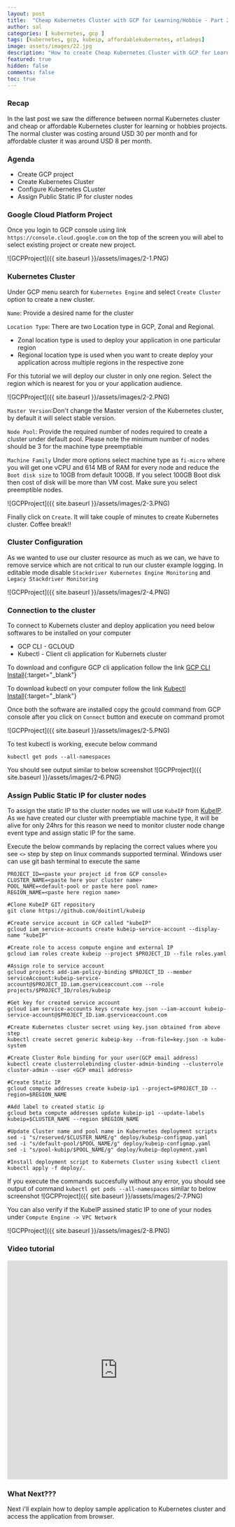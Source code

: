 ```yaml
---
layout: post
title:  "Cheap Kubernetes Cluster with GCP for Learning/Hobbie - Part 2"
author: sal
categories: [ kubernetes, gcp ]
tags: [kubernetes, gcp, kubeip, affordablekubernetes, otladeps]
image: assets/images/22.jpg
description: "How to create Cheap Kubernetes Cluster with GCP for Learning/Hobbie."
featured: true
hidden: false
comments: false
toc: true
---
```


### Recap
In the last post we saw the difference between normal Kubernetes cluster and cheap or affordable Kubernetes cluster for learning or hobbies projects. 
The normal cluster was costing around USD 30 per month and for affordable cluster it was around USD 8 per month.


### Agenda
+ Create GCP project
+ Create Kubernetes Cluster
+ Configure Kubernetes CLuster
+ Assign Public Static IP for cluster nodes

### Google Cloud Platform Project

Once you login to GCP console using link `https://console.cloud.google.com` on the top of the screen you will abel to select existing project or create new project. 

![GCPProject]({{ site.baseurl }}/assets/images/2-1.PNG)

### Kubernetes Cluster

Under GCP menu search for `Kubernetes Engine` and select `Create Cluster` option to create a new cluster.

```Name```: Provide a desired name for the cluster 

```Location Type```: There are two Location type in GCP, Zonal and Regional. 
+ Zonal location type is used to deploy your application in one particular region 
+ Regional location type is used when you want to create deploy your application across multiple regions in the respective zone

For this tutorial we will deploy our cluster in only one region. Select the region which is nearest for you or your application audience.

![GCPProject]({{ site.baseurl }}/assets/images/2-2.PNG)

```Master Version```:Don't change the Master version of the Kubernetes cluster, by default it will select stable version.

```Node Pool```: Provide the required number of nodes required to create a cluster under default pool. Please note the minimum number of nodes should be 3 for the machine type preemptiable

```Machine Family``` Under more options select machine type as `fi-micro` where you will get one vCPU and 614 MB of RAM for every node and reduce the `Boot disk size` to 10GB from default 100GB. If you select 100GB Boot disk then cost of disk will be more than VM cost. Make sure you select preemptible nodes.

![GCPProject]({{ site.baseurl }}/assets/images/2-3.PNG)

Finally click on `Create`. It will take couple of minutes to create Kubernetes cluster. Coffee break!!

### Cluster Configuration

As we wanted to use our cluster resource as much as we can, we have to remove service which are not critical to run our cluster example logging. In editable mode disable `Stackdriver Kubernetes Engine Monitoring` and `Legacy Stackdriver Monitoring`

![GCPProject]({{ site.baseurl }}/assets/images/2-4.PNG)

### Connection to the cluster

To connect to Kubernets cluster and deploy application you need below softwares to be installed on your computer
+ GCP CLI - GCLOUD
+ Kubectl - Client cli application for Kubernets cluster

To download and configure GCP cli application follow the link [GCP CLI Install](https://cloud.google.com/sdk/install){:target="_blank"}

To download kubectl on your computer follow the link [Kubectl Install](https://kubernetes.io/docs/tasks/tools/install-kubectl/){:target="_blank"}

Once both the software are installed copy the gcould command from GCP console after you click on `Connect` button and execute on command promot

![GCPProject]({{ site.baseurl }}/assets/images/2-5.PNG)

To test kubectl is working, execute below command
```
kubectl get pods --all-namespaces
```
You should see output similar to below screenshot
![GCPProject]({{ site.baseurl }}/assets/images/2-6.PNG)

### Assign Public Static IP for cluster nodes

To assign the static IP to the cluster nodes we will use ```KubeIP``` from [KubeIP](https://github.com/doitintl/kubeip/). As we have created our cluster with preemptiable machine type, it will be alive for only 24hrs for this reason we need to monitor cluster node change event type and assign static IP for the same.

Execute the below commands by replacing the correct values where you see `<>` step by step on linux commands supported terminal. Windows user can use git bash terminal to execute the same

```
PROJECT_ID=<paste your project id from GCP console>
CLUSTER_NAME=<paste here your cluster name>
POOL_NAME=<default-pool or paste here pool name>
REGION_NAME=<paste here region name>

#Clone KubeIP GIT repository
git clone https://github.com/doitintl/kubeip

#Create service account in GCP called "kubeIP"
gcloud iam service-accounts create kubeip-service-account --display-name "kubeIP"

#Create role to access compute engine and external IP
gcloud iam roles create kubeip --project $PROJECT_ID --file roles.yaml

#Assign role to service account
gcloud projects add-iam-policy-binding $PROJECT_ID --member serviceAccount:kubeip-service-account@$PROJECT_ID.iam.gserviceaccount.com --role projects/$PROJECT_ID/roles/kubeip

#Get key for created service account
gcloud iam service-accounts keys create key.json --iam-account kubeip-service-account@$PROJECT_ID.iam.gserviceaccount.com

#Create Kubernetes cluster secret using key.json obtained from above step
kubectl create secret generic kubeip-key --from-file=key.json -n kube-system

#Create Cluster Role binding for your user(GCP email address)
kubectl create clusterrolebinding cluster-admin-binding --clusterrole cluster-admin --user <GCP email address>

#Create Static IP
gcloud compute addresses create kubeip-ip1 --project=$PROJECT_ID --region=$REGION_NAME

#Add label to created static ip
gcloud beta compute addresses update kubeip-ip1 --update-labels kubeip=$CLUSTER_NAME --region $REGION_NAME

#Update Cluster name and pool name in Kubernetes deployment scripts
sed -i "s/reserved/$CLUSTER_NAME/g" deploy/kubeip-configmap.yaml
sed -i "s/default-pool/$POOL_NAME/g" deploy/kubeip-configmap.yaml
sed -i "s/pool-kubip/$POOL_NAME/g" deploy/kubeip-deployment.yaml

#Install deployment script to Kubernets Cluster using kubectl client
kubectl apply -f deploy/.
```
If you execute the commands succesfully without any error, you should see output of command ```kubectl get pods --all-namespaces``` similar to below screenshot
![GCPProject]({{ site.baseurl }}/assets/images/2-7.PNG)

You can also verify if the KubeIP assined static IP to one of your nodes under `Compute Engine -> VPC Network`

![GCPProject]({{ site.baseurl }}/assets/images/2-8.PNG)


### Video tutorial

<p><iframe style="width:100%;" height="500" src="https://www.youtube.com/embed/E5Fr2kn1oxw?rel=0&amp;showinfo=0" frameborder="0" allowfullscreen></iframe></p>


### What Next???

Next i'll explain how to deploy sample application to Kubernetes cluster and access the application from browser.